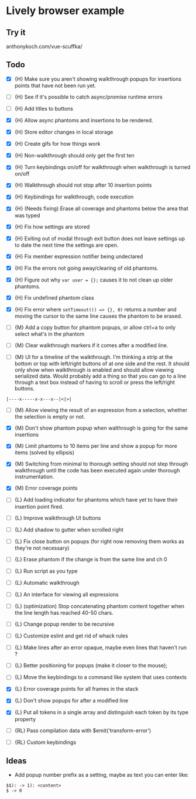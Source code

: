 

# Lively browser example

## Try it

anthonykoch.com/vue-scuffka/

## Todo

- [x] {H} Make sure you aren't showing walkthrough popups for insertions points that have not been run yet.
- [ ] {H} See if it's possible to catch async/promise runtime errors
- [ ] {H} Add titles to buttons
- [x] {H} Allow async phantoms and insertions to be rendered.
- [x] {H} Store editor changes in local storage
- [x] {H} Create gifs for how things work
- [x] {H} Non-walkthrough should only get the first ten
- [x] {H} Turn keybindings on/off for walkthrough when walkthrough is turned on/off
- [x] {H} Walkthrough should not stop after 10 insertion points
- [x] {H} Keybindings for walkthrough, code execution
- [x] {H} (Needs fixing) Erase all coverage and phantoms below the area that was typed
- [x] {H} Fix how settings are stored
- [x] {H} Exiting out of modal through exit button does not leave settings up to date the next time the settings are open.
- [x] {H} Fix member expression notifier being undeclared
- [x] {H} Fix the errors not going away/clearing of old phantoms.
- [x] {H} Figure out why `var user = {};` causes it to not clean up older phantoms.
- [x] {H} Fix undefined phantom class
- [x] {H} Fix error where `setTimeout(() => {}, 0)` returns a number and moving the cursor to the same line causes the phantom to be erased.

- [ ] {M} Add a copy button for phantom popups, or allow ctrl+a to only select what's in the phantom
- [ ] {M} Clear walkthrough markers if it comes after a modified line.
- [ ] {M} UI for a timeline of the walkthrough. I'm thinking a strip at the bottom or top with left/right buttons of at one side and the rest. It should only show when walkthrough is enabled and should allow viewing serialized data. Would probably add a thing so that you can go to a line through a text box instead of having to scroll or press the left/right buttons.
 ```
 |----x-----x-x---x--|<|>|
 ```
- [ ] {M} Allow viewing the result of an expression from a selection, whether the selection is empty or not.
- [x] {M} Don't show phantom popup when walthrough is going for the same insertions
- [x] {M} Limit phantoms to 10 items per line and show a popup for more items (solved by ellipsis)
- [x] {M} Switching from minimal to thorough setting should not step through walkthrough until the code has been executed again under thorough instrumentation.
- [x] {M} Error coverage points

- [ ] {L} Add loading indicator for phantoms which have yet to have their insertion point fired.
- [ ] {L} Improve walkthrough UI buttons
- [ ] {L} Add shadow to gutter when scrolled right
- [ ] {L} Fix close button on popups (for right now removing them works as they're not necessary)
- [ ] {L} Erase phantom if the change is from the same line and ch 0
- [ ] {L} Run script as you type
- [ ] {L} Automatic walkthrough
- [ ] {L} An interface for viewing all expressions
- [ ] {L} (optimization) Stop concatenating phantom content together when the line length has reached 40-50 chars.
- [ ] {L} Change popup render to be recursive
- [ ] {L} Customize eslint and get rid of whack rules
- [ ] {L} Make lines after an error opaque, maybe even lines that haven't run ?
- [ ] {L} Better positioning for popups (make it closer to the mouse);
- [ ] {L} Move the keybindings to a command like system that uses contexts
- [x] {L} Error coverage points for all frames in the stack
- [x] {L} Don't show popups for after a modified line
- [x] {L} Put all tokens in a single array and distinguish each token by its type property

- [ ] {RL} Pass compilation data with $emit('transform-error')
- [ ] {RL} Custom keybindings





## Ideas

- Add popup number prefix as a setting, maybe as text you can enter like:
 ```
 $$): -> 1): <content>
 $ -> 0
 ```
